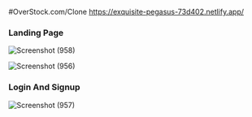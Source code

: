 #OverStock.com/Clone
https://exquisite-pegasus-73d402.netlify.app/

<h3>Landing Page</h3>

![Screenshot (958)](https://user-images.githubusercontent.com/105915562/204469346-9301869d-f8d4-4919-9e36-7fc4d33849b7.png)

![Screenshot (956)](https://user-images.githubusercontent.com/105915562/204469604-7d7af0c9-0d03-42c0-a7f2-d5859138dc80.png)

<h3>Login And Signup</h3>

![Screenshot (957)](https://user-images.githubusercontent.com/105915562/204470299-24fa5291-5fa4-4ed6-bd2a-0883ca5b50e5.png)

